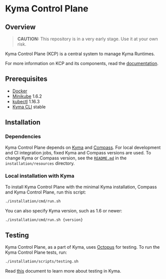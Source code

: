 # Kyma Control Plane

## Overview

>**CAUTION:** This repository is in a very early stage. Use it at your own risk.

Kyma Control Plane (KCP) is a central system to manage Kyma Runtimes.

For more information on KCP and its components, read the [documentation](https://kyma-project.io/docs/control-plane/).

## Prerequisites

- [Docker](https://www.docker.com/get-started)
- [Minikube](https://github.com/kubernetes/minikube) 1.6.2
- [kubectl](https://kubernetes.io/docs/tasks/tools/install-kubectl/) 1.16.3
- [Kyma CLI](https://github.com/kyma-project/cli) stable

## Installation

### Dependencies

Kyma Control Plane depends on [Kyma](https://github.com/kyma-project/kyma) and [Compass](https://github.com/kyma-incubator/compass).
For local development and CI integration jobs, fixed Kyma and Compass versions are used. To change Kyma or Compass version, see the [`README.md`](./installation/resources/README.md) in the `installation/resources` directory. 

### Local installation with Kyma

To install Kyma Control Plane with the minimal Kyma installation, Compass and Kyma Control Plane, run this script:
```bash
./installation/cmd/run.sh
```

You can also specify Kyma version, such as 1.6 or newer:
```bash
./installation/cmd/run.sh {version}
```

## Testing

Kyma Control Plane, as a part of Kyma, uses [Octopus](https://github.com/kyma-incubator/octopus/blob/master/README.md) for testing. To run the Kyma Control Plane tests, run:

```bash
./installation/scripts/testing.sh
```

Read [this](https://kyma-project.io/docs/root/kyma#details-testing-kyma) document to learn more about testing in Kyma.
